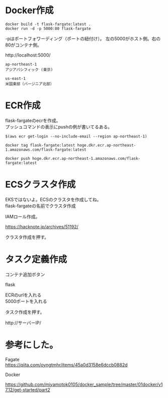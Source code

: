 

# Docker作成


```
docker build -t flask-fargate:latest .
docker run -d -p 5000:80 flask-fargate
```


-pはポートフォワーディング（ポートの紐付け）。
左の5000がホスト側。右の80がコンテナ側。

http://localhost:5000/



```
ap-northeast-1
アジアパシフィック (東京)

us-east-1
米国東部（バージニア北部）
```


# ECR作成


flask-fargateのecrを作成。    
プッシュコマンドの表示にpushの例が書いてるある。    


```
$(aws ecr get-login --no-include-email --region ap-northeast-1)

docker tag flask-fargate:latest hoge.dkr.ecr.ap-northeast-1.amazonaws.com/flask-fargate:latest

docker push hoge.dkr.ecr.ap-northeast-1.amazonaws.com/flask-fargate:latest

```


# ECSクラスタ作成

EKSではないよ。ECSのクラスタを作成してね。    
flask-fargateの名前でクラスタ作成    

IAMロール作成。    

https://hacknote.jp/archives/51192/

クラスタ作成を押す。    

# タスク定義作成


コンテナ追加ボタン    

flask    

ECRのurlを入れる    
5000ポートを入れる    

タスク作成を押す。    

http://サーバーIP/
    


# 参考にした。

Fagate    
https://qiita.com/oyngtmhr/items/45a0d3158e6dccb0882d

Docker    

https://github.com/miyamotok0105/docker_sample/tree/master/01docker/v17.12/get-started/part2



